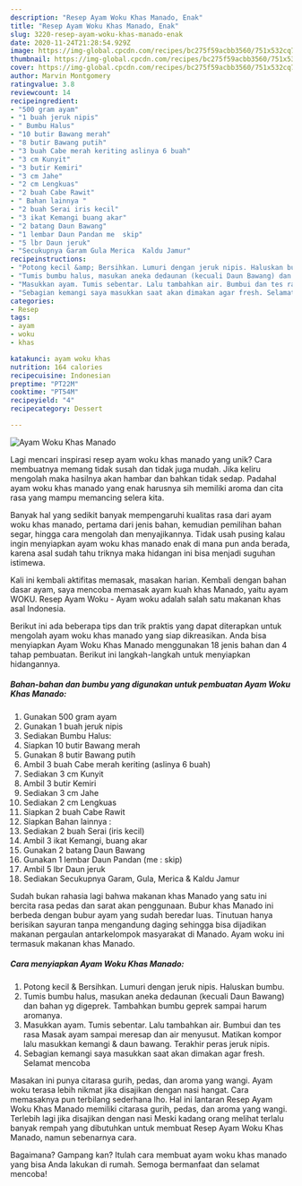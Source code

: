 ```yaml
---
description: "Resep Ayam Woku Khas Manado, Enak"
title: "Resep Ayam Woku Khas Manado, Enak"
slug: 3220-resep-ayam-woku-khas-manado-enak
date: 2020-11-24T21:28:54.929Z
image: https://img-global.cpcdn.com/recipes/bc275f59acbb3560/751x532cq70/ayam-woku-khas-manado-foto-resep-utama.jpg
thumbnail: https://img-global.cpcdn.com/recipes/bc275f59acbb3560/751x532cq70/ayam-woku-khas-manado-foto-resep-utama.jpg
cover: https://img-global.cpcdn.com/recipes/bc275f59acbb3560/751x532cq70/ayam-woku-khas-manado-foto-resep-utama.jpg
author: Marvin Montgomery
ratingvalue: 3.8
reviewcount: 14
recipeingredient:
- "500 gram ayam"
- "1 buah jeruk nipis"
- " Bumbu Halus"
- "10 butir Bawang merah"
- "8 butir Bawang putih"
- "3 buah Cabe merah keriting aslinya 6 buah"
- "3 cm Kunyit"
- "3 butir Kemiri"
- "3 cm Jahe"
- "2 cm Lengkuas"
- "2 buah Cabe Rawit"
- " Bahan lainnya "
- "2 buah Serai iris kecil"
- "3 ikat Kemangi buang akar"
- "2 batang Daun Bawang"
- "1 lembar Daun Pandan me  skip"
- "5 lbr Daun jeruk"
- "Secukupnya Garam Gula Merica  Kaldu Jamur"
recipeinstructions:
- "Potong kecil &amp; Bersihkan. Lumuri dengan jeruk nipis. Haluskan bumbu."
- "Tumis bumbu halus, masukan aneka dedaunan (kecuali Daun Bawang) dan bahan yg digeprek. Tambahkan bumbu geprek sampai harum aromanya."
- "Masukkan ayam. Tumis sebentar. Lalu tambahkan air. Bumbui dan tes rasa Masak ayam sampai meresap dan air menyusut. Matikan kompor lalu masukkan kemangi &amp; daun bawang. Terakhir peras jeruk nipis."
- "Sebagian kemangi saya masukkan saat akan dimakan agar fresh. Selamat mencoba"
categories:
- Resep
tags:
- ayam
- woku
- khas

katakunci: ayam woku khas 
nutrition: 164 calories
recipecuisine: Indonesian
preptime: "PT22M"
cooktime: "PT54M"
recipeyield: "4"
recipecategory: Dessert

---
```



![Ayam Woku Khas Manado](https://img-global.cpcdn.com/recipes/bc275f59acbb3560/751x532cq70/ayam-woku-khas-manado-foto-resep-utama.jpg)

Lagi mencari inspirasi resep ayam woku khas manado yang unik? Cara membuatnya memang tidak susah dan tidak juga mudah. Jika keliru mengolah maka hasilnya akan hambar dan bahkan tidak sedap. Padahal ayam woku khas manado yang enak harusnya sih memiliki aroma dan cita rasa yang mampu memancing selera kita.

Banyak hal yang sedikit banyak mempengaruhi kualitas rasa dari ayam woku khas manado, pertama dari jenis bahan, kemudian pemilihan bahan segar, hingga cara mengolah dan menyajikannya. Tidak usah pusing kalau ingin menyiapkan ayam woku khas manado enak di mana pun anda berada, karena asal sudah tahu triknya maka hidangan ini bisa menjadi suguhan istimewa.

Kali ini kembali aktifitas memasak, masakan harian. Kembali dengan bahan dasar ayam, saya mencoba memasak ayam kuah khas Manado, yaitu ayam WOKU. Resep Ayam Woku - Ayam woku adalah salah satu makanan khas asal Indonesia.


Berikut ini ada beberapa tips dan trik praktis yang dapat diterapkan untuk mengolah ayam woku khas manado yang siap dikreasikan. Anda bisa menyiapkan Ayam Woku Khas Manado menggunakan 18 jenis bahan dan 4 tahap pembuatan. Berikut ini langkah-langkah untuk menyiapkan hidangannya.

<!--inarticleads1-->

##### Bahan-bahan dan bumbu yang digunakan untuk pembuatan Ayam Woku Khas Manado:

1. Gunakan 500 gram ayam
1. Gunakan 1 buah jeruk nipis
1. Sediakan  Bumbu Halus:
1. Siapkan 10 butir Bawang merah
1. Gunakan 8 butir Bawang putih
1. Ambil 3 buah Cabe merah keriting (aslinya 6 buah)
1. Sediakan 3 cm Kunyit
1. Ambil 3 butir Kemiri
1. Sediakan 3 cm Jahe
1. Sediakan 2 cm Lengkuas
1. Siapkan 2 buah Cabe Rawit
1. Siapkan  Bahan lainnya :
1. Sediakan 2 buah Serai (iris kecil)
1. Ambil 3 ikat Kemangi, buang akar
1. Gunakan 2 batang Daun Bawang
1. Gunakan 1 lembar Daun Pandan (me : skip)
1. Ambil 5 lbr Daun jeruk
1. Sediakan Secukupnya Garam, Gula, Merica &amp; Kaldu Jamur


Sudah bukan rahasia lagi bahwa makanan khas Manado yang satu ini bercita rasa pedas dan sarat akan penggunaan. Bubur khas Manado ini berbeda dengan bubur ayam yang sudah beredar luas. Tinutuan hanya berisikan sayuran tanpa mengandung daging sehingga bisa dijadikan makanan pergaulan antarkelompok masyarakat di Manado. Ayam woku ini termasuk makanan khas Manado. 

<!--inarticleads2-->

##### Cara menyiapkan Ayam Woku Khas Manado:

1. Potong kecil &amp; Bersihkan. Lumuri dengan jeruk nipis. Haluskan bumbu.
1. Tumis bumbu halus, masukan aneka dedaunan (kecuali Daun Bawang) dan bahan yg digeprek. Tambahkan bumbu geprek sampai harum aromanya.
1. Masukkan ayam. Tumis sebentar. Lalu tambahkan air. Bumbui dan tes rasa Masak ayam sampai meresap dan air menyusut. Matikan kompor lalu masukkan kemangi &amp; daun bawang. Terakhir peras jeruk nipis.
1. Sebagian kemangi saya masukkan saat akan dimakan agar fresh. Selamat mencoba


Masakan ini punya citarasa gurih, pedas, dan aroma yang wangi. Ayam woku terasa lebih nikmat jika disajikan dengan nasi hangat. Cara memasaknya pun terbilang sederhana lho. Hal ini lantaran Resep Ayam Woku Khas Manado memiliki citarasa gurih, pedas, dan aroma yang wangi. Terlebih lagi jika disajikan dengan nasi Meski kadang orang melihat terlalu banyak rempah yang dibutuhkan untuk membuat Resep Ayam Woku Khas Manado, namun sebenarnya cara. 

Bagaimana? Gampang kan? Itulah cara membuat ayam woku khas manado yang bisa Anda lakukan di rumah. Semoga bermanfaat dan selamat mencoba!
